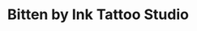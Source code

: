 ---
title: "Bitten by Ink Tattoo Studio"
url: /chelmsford/bitten-by-ink-tattoo-studio/
shop: tattoo
---